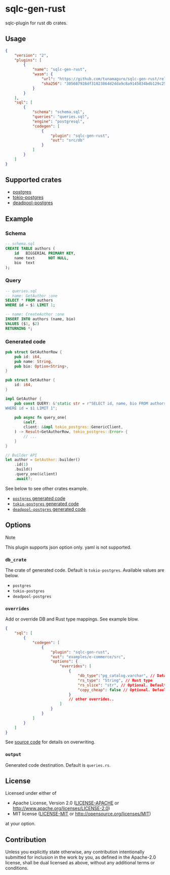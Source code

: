 # sqlc-gen-rust

sqlc-plugin for rust db crates.

## Usage

```json
{
    "version": "2",
    "plugins": [
        {
            "name": "sqlc-gen-rust",
            "wasm": {
                "url": "https://github.com/tunamaguro/sqlc-gen-rust/releases/download/v0.1.3/sqlc-gen-rust.wasm",
                "sha256": "305607928df31023864d2dda9c8a9145834bdb129c25d250791324ccb93e55f0"
            }
        }
    ],
    "sql": [
        {
            "schema": "schema.sql",
            "queries": "queries.sql",
            "engine": "postgresql",
            "codegen": [
                {
                    "plugin": "sqlc-gen-rust",
                    "out": "src/db"
                }
            ]
        }
    ]
}
```

## Supported crates

- [postgres](https://crates.io/crates/postgres)
- [tokio-postgres](https://crates.io/crates/tokio-postgres)
- [deadpool-postgres](https://crates.io/crates/deadpool-postgres)


## Example

### Schema

```sql
-- schema.sql
CREATE TABLE authors (
    id   BIGSERIAL PRIMARY KEY,
    name text      NOT NULL,
    bio  text
);
```

### Query

```sql
-- queries.sql
-- name: GetAuthor :one
SELECT * FROM authors
WHERE id = $1 LIMIT 1;

-- name: CreateAuthor :one
INSERT INTO authors (name, bio)
VALUES ($1, $2)
RETURNING *;
```

### Generated code

```rust
pub struct GetAuthorRow {
    pub id: i64,
    pub name: String,
    pub bio: Option<String>,
}

pub struct GetAuthor {
    id: i64,
}

impl GetAuthor {
    pub const QUERY: &'static str = r"SELECT id, name, bio FROM authors
WHERE id = $1 LIMIT 1";
    
    pub async fn query_one(
        &self,
        client: &impl tokio_postgres::GenericClient,
    ) -> Result<GetAuthorRow, tokio_postgres::Error> {
        // ...
    }
}

// Builder API
let author = GetAuthor::builder()
    .id(1)
    .build()
    .query_one(&client)
    .await?;
```

See below to see other crates example.

- [`postgres` generated code](./examples/e-commerce/src/postgres_query.rs)
- [`tokio-postgres` generated code](./examples/e-commerce/src/tokio_query.rs)
- [`deadpool-postgres` generated code](./examples/e-commerce/src/deadpool_query.rs)

## Options

> [!NOTE]
> This plugin supports json option only. yaml is not supported.

### `db_crate`

The crate of generated code. Default is `tokio-postgres`. Available values are below.

- `postgres` 
- `tokio-postgres`
- `deadpool-postgres`

### `overrides`

Add or override DB and Rust type mappings. See example blow.

```json
{
    "sql": [
        {
            "codegen": [
                {
                    "plugin": "sqlc-gen-rust",
                    "out": "examples/e-commerce/src",
                    "options": {
                        "overrides": [
                            {
                                "db_type":"pg_catalog.varchar", // Database type
                                "rs_type": "String", // Rust type
                                "rs_slice": "str", // Optional. Default is None. If set, the argument of the generated code uses `&str` instead of `&String`.
                                "copy_cheap": false // Optional. Default is false. If true, the argument of the generated code uses `i32` instead of `&i32`.
                            }
                            // other overrides..
                        ]
                    }
                }
            ]
        }
    ]
}
```

See [source code](https://github.com/sqlc-dev/sqlc/blob/v1.29.0/internal/codegen/golang/postgresql_type.go#L37-L605) for details on overwriting.

### `output`

Generated code destination. Default is `queries.rs`. 

## License

Licensed under either of

- Apache License, Version 2.0 ([LICENSE-APACHE](./LICENSE-APACHE) or <http://www.apache.org/licenses/LICENSE-2.0>)
- MIT license ([LICENSE-MIT](./LICENSE-MIT) or <http://opensource.org/licenses/MIT>)

at your option.

## Contribution

Unless you explicitly state otherwise, any contribution intentionally submitted for inclusion in the work by you, as defined in the Apache-2.0 license, shall be dual licensed as above, without any additional terms or conditions.